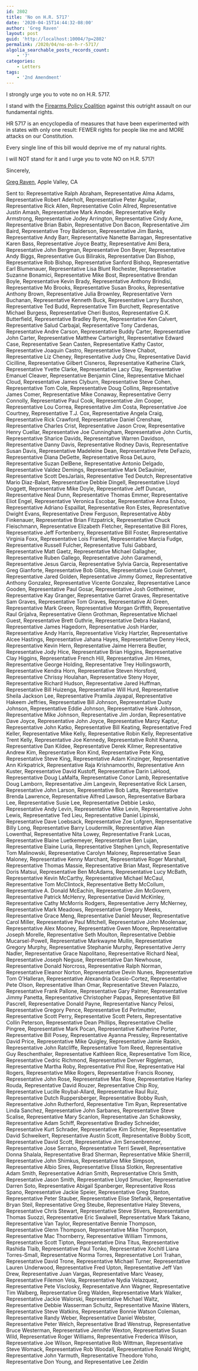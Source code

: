```yaml
---
id: 2802
title: 'No on H.R. 5717'
date: '2020-04-15T14:44:32-08:00'
author: 'Greg Raven'
layout: post
guid: 'http://localhost:10004/?p=2802'
permalink: /2020/04/no-on-h-r-5717/
algolia_searchable_posts_records_count:
    - '7'
categories:
    - Letters
tags:
    - '2nd Amendment'
---
```


I strongly urge you to vote no on H.R. 5717.

I stand with the [Firearms Policy Coalition](https://www.firearmspolicy.org/) against this outright assault on our fundamental rights.

HR 5717 is an encyclopedia of measures that have been experimented with in states with only one result: FEWER rights for people like me and MORE attacks on our Constitution.

Every single line of this bill would deprive me of my natural rights.

I will NOT stand for it and I urge you to vote NO on H.R. 5717!

Sincerely,

[Greg Raven](https://www.gregraven.org/), Apple Valley, CA

Sent to: Representative Ralph Abraham, Representative Alma Adams, Representative Robert Aderholt, Representative Peter Aguilar, Representative Rick Allen, Representative Colin Allred, Representative Justin Amash, Representative Mark Amodei, Representative Kelly Armstrong, Representative Jodey Arrington, Representative Cindy Axne, Representative Brian Babin, Representative Don Bacon, Representative Jim Baird, Representative Troy Balderson, Representative Jim Banks, Representative Andy Barr, Representative Nanette Barragan, Representative Karen Bass, Representative Joyce Beatty, Representative Ami Bera, Representative John Bergman, Representative Don Beyer, Representative Andy Biggs, Representative Gus Bilirakis, Representative Dan Bishop, Representative Rob Bishop, Representative Sanford Bishop, Representative Earl Blumenauer, Representative Lisa Blunt Rochester, Representative Suzanne Bonamici, Representative Mike Bost, Representative Brendan Boyle, Representative Kevin Brady, Representative Anthony Brindisi, Representative Mo Brooks, Representative Susan Brooks, Representative Anthony Brown, Representative Julia Brownley, Representative Vern Buchanan, Representative Kenneth Buck, Representative Larry Bucshon, Representative Ted Budd, Representative Tim Burchett, Representative Michael Burgess, Representative Cheri Bustos, Representative G.K. Butterfield, Representative Bradley Byrne, Representative Ken Calvert, Representative Salud Carbajal, Representative Tony Cardenas, Representative Andre Carson, Representative Buddy Carter, Representative John Carter, Representative Matthew Cartwright, Representative Edward Case, Representative Sean Casten, Representative Kathy Castor, Representative Joaquin Castro, Representative Steve Chabot, Representative Liz Cheney, Representative Judy Chu, Representative David Cicilline, Representative Gilbert Cisneros, Representative Katherine Clark, Representative Yvette Clarke, Representative Lacy Clay, Representative Emanuel Cleaver, Representative Benjamin Cline, Representative Michael Cloud, Representative James Clyburn, Representative Steve Cohen, Representative Tom Cole, Representative Doug Collins, Representative James Comer, Representative Mike Conaway, Representative Gerry Connolly, Representative Paul Cook, Representative Jim Cooper, Representative Lou Correa, Representative Jim Costa, Representative Joe Courtney, Representative T.J. Cox, Representative Angela Craig, Representative Rick Crawford, Representative Daniel Crenshaw, Representative Charles Crist, Representative Jason Crow, Representative Henry Cuellar, Representative Joe Cunningham, Representative John Curtis, Representative Sharice Davids, Representative Warren Davidson, Representative Danny Davis, Representative Rodney Davis, Representative Susan Davis, Representative Madeleine Dean, Representative Pete DeFazio, Representative Diana DeGette, Representative Rosa DeLauro, Representative Suzan DelBene, Representative Antonio Delgado, Representative Valdez Demings, Representative Mark DeSaulnier, Representative Scott DesJarlais, Representative Ted Deutch, Representative Mario Diaz-Balart, Representative Debbie Dingell, Representative Lloyd Doggett, Representative Mike Doyle, Representative Jeff Duncan, Representative Neal Dunn, Representative Thomas Emmer, Representative Eliot Engel, Representative Veronica Escobar, Representative Anna Eshoo, Representative Adriano Espaillat, Representative Ron Estes, Representative Dwight Evans, Representative Drew Ferguson, Representative Abby Finkenauer, Representative Brian Fitzpatrick, Representative Chuck Fleischmann, Representative Elizabeth Fletcher, Representative Bill Flores, Representative Jeff Fortenberry, Representative Bill Foster, Representative Virginia Foxx, Representative Lois Frankel, Representative Marcia Fudge, Representative Russell Fulcher, Representative Tulsi Gabbard, Representative Matt Gaetz, Representative Michael Gallagher, Representative Ruben Gallego, Representative John Garamendi, Representative Jesus Garcia, Representative Sylvia Garcia, Representative Greg Gianforte, Representative Bob Gibbs, Representative Louie Gohmert, Representative Jared Golden, Representative Jimmy Gomez, Representative Anthony Gonzalez, Representative Vicente Gonzalez, Representative Lance Gooden, Representative Paul Gosar, Representative Josh Gottheimer, Representative Kay Granger, Representative Garret Graves, Representative Sam Graves, Representative Tom Graves, Representative Al Green, Representative Mark Green, Representative Morgan Griffith, Representative Raul Grijalva, Representative Glenn Grothman, Representative Michael Guest, Representative Brett Guthrie, Representative Debra Haaland, Representative James Hagedorn, Representative Josh Harder, Representative Andy Harris, Representative Vicky Hartzler, Representative Alcee Hastings, Representative Jahana Hayes, Representative Denny Heck, Representative Kevin Hern, Representative Jaime Herrera Beutler, Representative Jody Hice, Representative Brian Higgins, Representative Clay Higgins, Representative French Hill, Representative Jim Himes, Representative George Holding, Representative Trey Hollingsworth, Representative Kendra Horn, Representative Steven Horsford, Representative Chrissy Houlahan, Representative Steny Hoyer, Representative Richard Hudson, Representative Jared Huffman, Representative Bill Huizenga, Representative Will Hurd, Representative Sheila Jackson Lee, Representative Pramila Jayapal, Representative Hakeem Jeffries, Representative Bill Johnson, Representative Dusty Johnson, Representative Eddie Johnson, Representative Hank Johnson, Representative Mike Johnson, Representative Jim Jordan, Representative Dave Joyce, Representative John Joyce, Representative Marcy Kaptur, Representative John Katko, Representative Bill Keating, Representative Fred Keller, Representative Mike Kelly, Representative Robin Kelly, Representative Trent Kelly, Representative Joe Kennedy, Representative Rohit Khanna, Representative Dan Kildee, Representative Derek Kilmer, Representative Andrew Kim, Representative Ron Kind, Representative Pete King, Representative Steve King, Representative Adam Kinzinger, Representative Ann Kirkpatrick, Representative Raja Krishnamoorthi, Representative Ann Kuster, Representative David Kustoff, Representative Darin LaHood, Representative Doug LaMalfa, Representative Conor Lamb, Representative Doug Lamborn, Representative Jim Langevin, Representative Rick Larsen, Representative John Larson, Representative Bob Latta, Representative Brenda Lawrence, Representative Alfred Lawson, Representative Barbara Lee, Representative Susie Lee, Representative Debbie Lesko, Representative Andy Levin, Representative Mike Levin, Representative John Lewis, Representative Ted Lieu, Representative Daniel Lipinski, Representative Dave Loebsack, Representative Zoe Lofgren, Representative Billy Long, Representative Barry Loudermilk, Representative Alan Lowenthal, Representative Nita Lowey, Representative Frank Lucas, Representative Blaine Luetkemeyer, Representative Ben Lujan, Representative Elaine Luria, Representative Stephen Lynch, Representative Tom Malinowski, Representative Carolyn Maloney, Representative Sean Maloney, Representative Kenny Marchant, Representative Roger Marshall, Representative Thomas Massie, Representative Brian Mast, Representative Doris Matsui, Representative Ben McAdams, Representative Lucy McBath, Representative Kevin McCarthy, Representative Michael McCaul, Representative Tom McClintock, Representative Betty McCollum, Representative A. Donald McEachin, Representative Jim McGovern, Representative Patrick McHenry, Representative David McKinley, Representative Cathy McMorris Rodgers, Representative Jerry McNerney, Representative Mark Meadows, Representative Gregory Meeks, Representative Grace Meng, Representative Daniel Meuser, Representative Carol Miller, Representative Paul Mitchell, Representative John Moolenaar, Representative Alex Mooney, Representative Gwen Moore, Representative Joseph Morelle, Representative Seth Moulton, Representative Debbie Mucarsel-Powell, Representative Markwayne Mullin, Representative Gregory Murphy, Representative Stephanie Murphy, Representative Jerry Nadler, Representative Grace Napolitano, Representative Richard Neal, Representative Joseph Neguse, Representative Dan Newhouse, Representative Donald Norcross, Representative Ralph Norman, Representative Eleanor Norton, Representative Devin Nunes, Representative Tom O’Halleran, Representative Alexandria Ocasio-Cortez, Representative Pete Olson, Representative Ilhan Omar, Representative Steven Palazzo, Representative Frank Pallone, Representative Gary Palmer, Representative Jimmy Panetta, Representative Christopher Pappas, Representative Bill Pascrell, Representative Donald Payne, Representative Nancy Pelosi, Representative Gregory Pence, Representative Ed Perlmutter, Representative Scott Perry, Representative Scott Peters, Representative Collin Peterson, Representative Dean Phillips, Representative Chellie Pingree, Representative Mark Pocan, Representative Katherine Porter, Representative Bill Posey, Representative Ayanna Pressley, Representative David Price, Representative Mike Quigley, Representative Jamie Raskin, Representative John Ratcliffe, Representative Tom Reed, Representative Guy Reschenthaler, Representative Kathleen Rice, Representative Tom Rice, Representative Cedric Richmond, Representative Denver Riggleman, Representative Martha Roby, Representative Phil Roe, Representative Hal Rogers, Representative Mike Rogers, Representative Francis Rooney, Representative John Rose, Representative Max Rose, Representative Harley Rouda, Representative David Rouzer, Representative Chip Roy, Representative Lucille Roybal-Allard, Representative Raul Ruiz, Representative Dutch Ruppersberger, Representative Bobby Rush, Representative John Rutherford, Representative Tim Ryan, Representative Linda Sanchez, Representative John Sarbanes, Representative Steve Scalise, Representative Mary Scanlon, Representative Jan Schakowsky, Representative Adam Schiff, Representative Bradley Schneider, Representative Kurt Schrader, Representative Kim Schrier, Representative David Schweikert, Representative Austin Scott, Representative Bobby Scott, Representative David Scott, Representative Jim Sensenbrenner, Representative Jose Serrano, Representative Terri Sewell, Representative Donna Shalala, Representative Brad Sherman, Representative Mikie Sherrill, Representative John Shimkus, Representative Mike Simpson, Representative Albio Sires, Representative Elissa Slotkin, Representative Adam Smith, Representative Adrian Smith, Representative Chris Smith, Representative Jason Smith, Representative Lloyd Smucker, Representative Darren Soto, Representative Abigail Spanberger, Representative Ross Spano, Representative Jackie Speier, Representative Greg Stanton, Representative Peter Stauber, Representative Elise Stefanik, Representative Bryan Steil, Representative Greg Steube, Representative Haley Stevens, Representative Chris Stewart, Representative Steve Stivers, Representative Thomas Suozzi, Representative Eric Swalwell, Representative Mark Takano, Representative Van Taylor, Representative Bennie Thompson, Representative Glenn Thompson, Representative Mike Thompson, Representative Mac Thornberry, Representative William Timmons, Representative Scott Tipton, Representative Dina Titus, Representative Rashida Tlaib, Representative Paul Tonko, Representative Xochitl Liana Torres-Small, Representative Norma Torres, Representative Lori Trahan, Representative David Trone, Representative Michael Turner, Representative Lauren Underwood, Representative Fred Upton, Representative Jeff Van Drew, Representative Juan Vargas, Representative Marc Veasey, Representative Filemon Vela, Representative Nydia Velazquez, Representative Pete Visclosky, Representative Ann Wagner, Representative Tim Walberg, Representative Greg Walden, Representative Mark Walker, Representative Jackie Walorski, Representative Michael Waltz, Representative Debbie Wasserman Schultz, Representative Maxine Waters, Representative Steve Watkins, Representative Bonnie Watson Coleman, Representative Randy Weber, Representative Daniel Webster, Representative Peter Welch, Representative Brad Wenstrup, Representative Bruce Westerman, Representative Jennifer Wexton, Representative Susan Wild, Representative Roger Williams, Representative Frederica Wilson, Representative Joe Wilson, Representative Rob Wittman, Representative Steve Womack, Representative Rob Woodall, Representative Ronald Wright, Representative John Yarmuth, Representative Theodore Yoho, Representative Don Young, and Representative Lee Zeldin